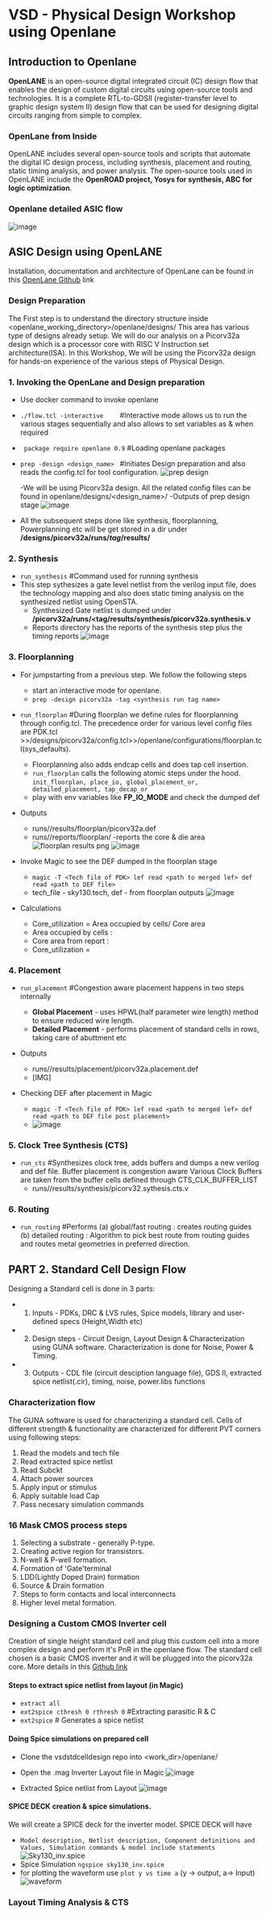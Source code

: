 # VSD - Physical Design Workshop using Openlane

## Introduction to Openlane
**OpenLANE** is an open-source digital integrated circuit (IC) design flow that enables the design of custom digital circuits using open-source tools and technologies. It is a complete RTL-to-GDSII (register-transfer level to graphic design system II) design flow that can be used for designing digital circuits ranging from simple to complex. 

### OpenLane from Inside
OpenLANE includes several open-source tools and scripts that automate the digital IC design process, including synthesis, placement and routing, static timing analysis, and power analysis. The open-source tools used in OpenLANE include the **OpenROAD project, Yosys for synthesis, ABC for logic optimization**.

### **Openlane detailed ASIC flow**
![image](https://user-images.githubusercontent.com/125300415/224268894-44bac0f7-2962-4915-bb65-10a25d2ea8e6.png)


## ASIC Design using OpenLANE
Installation, documentation and architecture of OpenLane can be found in this [OpenLane Github](https://github.com/The-OpenROAD-Project/OpenLane) link
### Design Preparation
The First step is to understand the directory structure inside <openlane_working_directory>/openlane/designs/
This area has various type of designs already setup. We will do our analysis on a Picorv32a design which is a processor core with RISC V Instruction set architecture(ISA).
In this Workshop, We will be using the Picorv32a design for hands-on experience of the various steps of Physical Design.

### 1. Invoking the OpenLane and Design preparation
  - Use docker command to invoke openlane
  - ``` ./flow.tcl -interactive     ``` #Interactive mode allows us to run the various stages sequentially and also allows to set variables as & when required 
  - ``` package require openlane 0.9``` #Loading openlane packages  
  - ``` prep -design <design_name>  ``` #Initiates Design preparation and also reads the config.tcl for tool configuration.
     ![prep design](https://user-images.githubusercontent.com/125300415/224514941-9a1c8ebc-000a-4f07-9ce5-cc44baaa8a22.png)

     -We will be using Picorv32a design. All the related config files can be found in openlane/designs/<design_name>/
     -Outputs of prep design stage
     ![image](https://user-images.githubusercontent.com/125300415/224515117-4bff7cc4-d71f-456b-96f5-806b05f816fd.png)


  - All the subsequent steps done like synthesis, floorplanning, Powerplanning etc will be get stored in a dir under **/designs/picorv32a/runs/_tag_/results/**


### 2. Synthesis
  - ```run_synthesis``` #Command used for running synthesis
  - This step sythesizes a gate level netlist from the verilog input file, does the technology mapping and also does static timing analysis on the synthesized netlist using OpenSTA.
    - Synthesized Gate netlist is dumped under **/picorv32a/runs/<tag/results/synthesis/picorv32a.synthesis.v**
    - Reports directory has the reports of the synthesis step plus the timing reports
  ![image](https://user-images.githubusercontent.com/125300415/224515393-4c1006b5-110d-4edf-82e2-b8eb3a5c67ee.png)


### 3. Floorplanning
  - For jumpstarting from a previous step. We follow the following steps
     - start an interactive mode for openlane.
     - ```prep -design picorv32a -tag <synthesis run tag name>```

  - ```run_floorplan``` #During floorplan we define rules for floorplanning through config.tcl. The precedence order for various level config files are PDK.tcl >>/designs/picorv32a/config.tcl>>/openlane/configurations/floorplan.tcl(sys_defaults).
     - Floorplanning also adds endcap cells and does tap cell insertion.
     - ```run_floorplan``` calls the following atomic steps under the hood. ```init_floorplan, place_io, global_placement_or, detailed_placement, tap_decap_or```
     - play with env variables like **FP_IO_MODE** and check the dumped def
  - Outputs
     - runs/<tag>/results/floorplan/picorv32a.def
     - runs/<tag>/reports/floorplan/   -reports the core & die area 
     ![floorplan results   png](https://user-images.githubusercontent.com/125300415/224515593-e1389a80-0af7-4ca6-b3d5-46ff628de9a8.jpg)
     ![image](https://user-images.githubusercontent.com/125300415/224516131-dfda7a48-023c-437b-b4c6-29747a1752f7.png)



  - Invoke Magic to see the DEF dumped in the floorplan stage
     - ```magic -T <Tech file of PDK> lef read <path to merged lef> def read <path to DEF file>```
     - tech_file - sky130.tech, def - from floorplan outputs
     ![image](https://user-images.githubusercontent.com/125300415/224516013-74afca8d-b4b8-43de-988c-14ee75ddfa31.png)


  - Calculations
     - Core_utilization = Area occupied by cells/ Core area
     - Area occupied by cells :
     - Core area from report  :
     - Core_utilization =

### 4. Placement

  - ```run_placement``` #Congestion aware placement happens in two steps internally
     - **Global Placement** - uses HPWL(half parameter wire length) method to ensure reduced wire length.
     - **Detailed Placement** - performs placement of standard cells in rows, taking care of abuttment etc
  - Outputs
     - runs/<tag>/results/placement/picorv32a.placement.def
     - [IMG]

  - Checking DEF after placement in Magic
     - ```magic -T <Tech file of PDK> lef read <path to merged lef> def read <path to DEF file post placement>```
     - ![image](https://user-images.githubusercontent.com/125300415/224515525-288444cc-4c84-49ba-958f-1e20bb67c79a.png)



### 5. Clock Tree Synthesis (CTS)
  - ```run_cts``` #Synthesizes clock tree, adds buffers and dumps a new verilog and def file. Buffer placement is congestion aware Various Clock Buffers are taken from the buffer cells defined through 
  CTS_CLK_BUFFER_LIST
     - runs/<tag>/results/synthesis/picorv32.sythesis.cts.v

### 6. Routing
  - ```run_routing``` #Performs (a) global/fast routing : creates routing guides (b) detailed routing : Algorithm to pick best route from routing guides and routes metal geometries in preferred direction.



## PART 2. Standard Cell Design Flow
Designing a Standard cell is done in 3 parts:
  - 1. Inputs - PDKs, DRC & LVS rules, Spice models, library and user-defined specs (Height,Width etc)
  - 2. Design steps - Circuit Design, Layout Design & Characterization using GUNA software. Characterization is done for Noise, Power & Timing.
  - 3. Outputs - CDL file (circuit desciption language file), GDS II, extracted spice netlist(.cir), timing, noise, power.libs functions

### Characterization flow
The GUNA software is used for characterizing a standard cell. Cells of different strength & functionality are characterized for different PVT corners using following steps:

  1. Read the models and tech file
  2. Read extracted spice netlist 
  3. Read Subckt
  4. Attach power sources
  5. Apply input or stimulus
  6. Apply suitable load Cap
  7. Pass necesary simulation commands

### 16 Mask CMOS process steps
  1. Selecting a substrate - generally P-type.
  2. Creating active region for transistors.
  3. N-well & P-well formation.
  4. Formation of 'Gate'terminal
  5. LDD(Lightly Doped Drain) formation
  6. Source & Drain formation
  7. Steps to form contacts and local interconnects
  8. Higher level metal formation.

### Designing a Custom CMOS Inverter cell
Creation of single height standard cell and plug this custom cell into a more complex design and perform it's PnR in the openlane flow. The standard cell chosen is a basic CMOS inverter and it will be plugged into the picorv32a core. More details in this [Github link](https://github.com/nickson-jose/vsdstdcelldesign)

#### Steps to extract spice netlist from layout (in Magic)
  - ```extract all```
  - ```ext2spice cthresh 0 rthresh 0``` #Extracting parasitic R & C
  - ```ext2spice``` # Generates a spice netlist
  
#### Doing Spice simulations on prepared cell
  - Clone the vsdstdcelldesign repo into <work_dir>/openlane/
  - Open the .mag Inverter Layout file in Magic
  ![image](https://user-images.githubusercontent.com/125300415/224517262-b4384d19-3b0c-47c6-99dd-100a0c98fa71.png)

  - Extracted Spice netlist from Layout
    ![image](https://user-images.githubusercontent.com/125300415/224516734-05398e07-0728-4138-88fa-ce5e6f24a134.png)


#### SPICE DECK creation & spice simulations.
We will create a SPICE deck for the inverter model. SPICE DECK will have
   - ```Model description, Netlist description, Component definitions and Values, Simulation commands & model include statements```
   ![Sky130_inv.spice](https://user-images.githubusercontent.com/125300415/224516776-95c499b2-189e-4626-9817-052754697b7b.png)
   - Spice Simulation ```ngspice sky130_inv.spice```
   - for plotting the waveform use ``` plot y vs time a ``` (y -> output, a-> Input)
 ![waveform](https://user-images.githubusercontent.com/125300415/224517353-3021bd0e-99d5-410c-81a1-f99c33ad1ee2.png)

### Layout Timing Analysis & CTS

   
   

